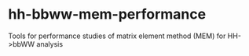 # hh-bbww-mem-performance
Tools for performance studies of matrix element method (MEM) for HH->bbWW analysis
